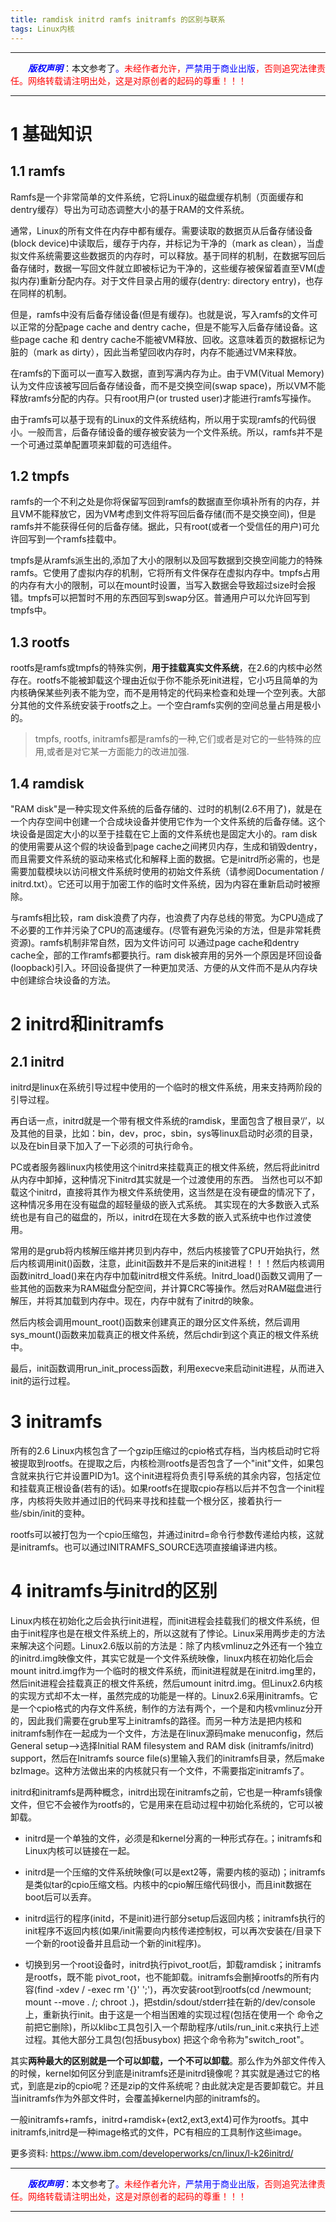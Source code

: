 ```yaml
---
title: ramdisk initrd ramfs initramfs 的区别与联系
tags: Linux内核
---
```


------

&emsp;&emsp;<font color=blue>**_版权声明_**</font>：本文参考了<font color=blue>。</font><font color=red>未经作者允许，<font color=blue>严禁用于商业出版</font>，否则追究法律责任。网络转载请注明出处，这是对原创者的起码的尊重！！！</font>

------

<style>table{word-break:initial;}</style>


# 1 基础知识
## 1.1 ramfs

Ramfs是一个非常简单的文件系统，它将Linux的磁盘缓存机制（页面缓存和dentry缓存）导出为可动态调整大小的基于RAM的文件系统。

通常，Linux的所有文件在内存中都有缓存。需要读取的数据页从后备存储设备(block device)中读取后，缓存于内存，并标记为干净的（mark as clean），当虚拟文件系统需要这些数据页的内存时，可以释放。基于同样的机制，在数据写回后备存储时，数据一写回文件就立即被标记为干净的，这些缓存被保留着直至VM(虚拟内存)重新分配内存。对于文件目录占用的缓存(dentry: directory entry)，也存在同样的机制。

但是，ramfs中没有后备存储设备(但是有缓存)。也就是说，写入ramfs的文件可以正常的分配page cache and dentry cache，但是不能写入后备存储设备。这些page cache 和 dentry cache不能被VM释放、回收。这意味着页的数据标记为脏的（mark as dirty），因此当希望回收内存时，内存不能通过VM来释放。

在ramfs的下面可以一直写入数据，直到写满内存为止。由于VM(Vitual Memory)认为文件应该被写回后备存储设备，而不是交换空间(swap space)，所以VM不能释放ramfs分配的内存。只有root用户(or trusted user)才能进行ramfs写操作。

由于ramfs可以基于现有的Linux的文件系统结构，所以用于实现ramfs的代码很小。一般而言，后备存储设备的缓存被安装为一个文件系统。所以，ramfs并不是一个可通过菜单配置项来卸载的可选组件。



## 1.2 tmpfs
ramfs的一个不利之处是你将保留写回到ramfs的数据直至你填补所有的内存，并且VM不能释放它，因为VM考虑到文件将写回后备存储(而不是交换空间)，但是ramfs并不能获得任何的后备存储。据此，只有root(或者一个受信任的用户)可允许回写到一个ramfs挂载中。

tmpfs是从ramfs派生出的,添加了大小的限制以及回写数据到交换空间能力的特殊ramfs。它使用了虚拟内存的机制，它将所有文件保存在虚拟内存中。tmpfs占用的内存有大小的限制，可以在mount时设置，当写入数据会导致超过size时会报错。tmpfs可以把暂时不用的东西回写到swap分区。普通用户可以允许回写到tmpfs中。

## 1.3 rootfs

rootfs是ramfs或tmpfs的特殊实例，**用于挂载真实文件系统**，在2.6的内核中必然存在。rootfs不能被卸载这个理由近似于你不能杀死init进程，它小巧且简单的为内核确保某些列表不能为空，而不是用特定的代码来检查和处理一个空列表。大部分其他的文件系统安装于rootfs之上。一个空白ramfs实例的空间总量占用是极小的。

>tmpfs, rootfs, initramfs都是ramfs的一种,它们或者是对它的一些特殊的应用,或者是对它某一方面能力的改进加强.

## 1.4 ramdisk


"RAM disk"是一种实现文件系统的后备存储的、过时的机制(2.6不用了)，就是在一个内存空间中创建一个合成块设备并使用它作为一个文件系统的后备存储。这个块设备是固定大小的以至于挂载在它上面的文件系统也是固定大小的。ram disk的使用需要从这个假的块设备到page cache之间拷贝内存，生成和销毁dentry，而且需要文件系统的驱动来格式化和解释上面的数据。它是initrd所必需的，也是需要加载模块以访问根文件系统时使用的初始文件系统（请参阅Documentation / initrd.txt）。它还可以用于加密工作的临时文件系统，因为内容在重新启动时被擦除。

与ramfs相比较，ram disk浪费了内存，也浪费了内存总线的带宽。为CPU造成了不必要的工作并污染了CPU的高速缓存。(尽管有避免污染的方法，但是非常耗费资源)。ramfs机制非常自然，因为文件访问可 以通过page cache和dentry cache全，部的工作ramfs都要执行。ram disk被弃用的另外一个原因是环回设备(loopback)引入。环回设备提供了一种更加灵活、方便的从文件而不是从内存块中创建综合块设备的方法。




# 2 initrd和initramfs
## 2.1 initrd

initrd是linux在系统引导过程中使用的一个临时的根文件系统，用来支持两阶段的引导过程。

再白话一点，initrd就是一个带有根文件系统的ramdisk，里面包含了根目录‘/’，以及其他的目录，比如：bin，dev，proc，sbin，sys等linux启动时必须的目录，以及在bin目录下加入了一下必须的可执行命令。

PC或者服务器linux内核使用这个initrd来挂载真正的根文件系统，然后将此initrd从内存中卸掉，这种情况下initrd其实就是一个过渡使用的东西。 当然也可以不卸载这个initrd，直接将其作为根文件系统使用，这当然是在没有硬盘的情况下了，这种情况多用在没有磁盘的超轻量级的嵌入式系统。 其实现在的大多数嵌入式系统也是有自己的磁盘的，所以，initrd在现在大多数的嵌入式系统中也作过渡使用。

常用的是grub将内核解压缩并拷贝到内存中，然后内核接管了CPU开始执行，然后内核调用init()函数，注意，此init函数并不是后来的init进程！！！然后内核调用函数initrd_load()来在内存中加载initrd根文件系统。Initrd_load()函数又调用了一些其他的函数来为RAM磁盘分配空间，并计算CRC等操作。然后对RAM磁盘进行解压，并将其加载到内存中。现在，内存中就有了initrd的映象。

然后内核会调用mount_root()函数来创建真正的跟分区文件系统，然后调用sys_mount()函数来加载真正的根文件系统，然后chdir到这个真正的根文件系统中。

最后，init函数调用run_init_process函数，利用execve来启动init进程，从而进入init的运行过程。






# 3 initramfs

所有的2.6 Linux内核包含了一个gzip压缩过的cpio格式存档，当内核启动时它将被提取到rootfs。在提取之后，内核检测rootfs是否包含了一个"init"文件，如果包含就来执行它并设置PID为1。这个init进程将负责引导系统的其余内容，包括定位和挂载真正根设备(若有的话)。如果rootfs在提取cpio存档以后并不包含一个init程序，内核将失败并通过旧的代码来寻找和挂载一个根分区，接着执行一些/sbin/init的变种。

rootfs可以被打包为一个cpio压缩包，并通过initrd=命令行参数传递给内核，这就是initramfs。也可以通过INITRAMFS_SOURCE选项直接编译进内核。

# 4 initramfs与initrd的区别

Linux内核在初始化之后会执行init进程，而init进程会挂载我们的根文件系统，但由于init程序也是在根文件系统上的，所以这就有了悖论。Linux采用两步走的方法来解决这个问题。Linux2.6版以前的方法是：除了内核vmlinuz之外还有一个独立的initrd.img映像文件，其实它就是一个文件系统映像，linux内核在初始化后会mount initrd.img作为一个临时的根文件系统，而init进程就是在initrd.img里的，然后init进程会挂载真正的根文件系统，然后umount initrd.img。但Linux2.6内核的实现方式却不太一样，虽然完成的功能是一样的。Linux2.6采用initramfs。它是一个cpio格式的内存文件系统，制作的方法有两个，一个是和内核vmlinuz分开的，因此我们需要在grub里写上initramfs的路径。而另一种方法是把内核和initramfs制作在一起成为一个文件，方法是在linux源码make menuconfig，然后General setup-->选择Initial RAM filesystem and RAM disk (initramfs/initrd) support，然后在Initramfs source file(s)里输入我们的initramfs目录，然后make bzImage。这种方法做出来的内核就只有一个文件，不需要指定initramfs了。

initrd和initramfs是两种概念，initrd出现在initramfs之前，它也是一种ramfs镜像文件，但它不会被作为rootfs的，它是用来在启动过程中初始化系统的，它可以被卸载。

*  initrd是一个单独的文件，必须是和kernel分离的一种形式存在。；initramfs和Linux内核可以链接在一起。

* initrd是一个压缩的文件系统映像(可以是ext2等，需要内核的驱动)；initramfs是类似tar的cpio压缩文档。内核中的cpio解压缩代码很小，而且init数据在boot后可以丢弃。

* initrd运行的程序(initd，不是init)进行部分setup后返回内核；initramfs执行的init程序不返回内核(如果/init需要向内核传递控制权，可以再次安装在/目录下一个新的root设备并且启动一个新的init程序)。

* 切换到另一个root设备时，initrd执行pivot_root后，卸载ramdisk；initramfs是rootfs，既不能 pivot_root，也不能卸载。initramfs会删掉rootfs的所有内容(find -xdev / -exec rm '{}' ';')，再次安装root到rootfs(cd /newmount; mount --move . /; chroot .)，把stdin/sdout/stderr挂在新的/dev/console上，重新执行init。由于这是一个相当困难的实现过程(包括在使用一个 命令之前把它删除)，所以klibc工具包引入一个帮助程序/utils/run_init.c来执行上述过程。其他大部分工具包(包括busybox) 把这个命令称为"switch_root"。


其实**两种最大的区别就是一个可以卸载，一个不可以卸载**。那么作为外部文件传入的时候，kernel如何区分到底是initramfs还是initrd镜像呢？其实就是通过它的格式，到底是zip的cpio呢？还是zip的文件系统呢？由此就决定是否要卸载它。并且当initramfs作为外部文件时，会覆盖掉kernel内部的initramfs的。


 一般initramfs+ramfs，initrd+ramdisk+(ext2,ext3,ext4)可作为rootfs。其中initramfs,initrd是一种image格式的文件，PC有相应的工具制作这些image。


更多资料: <https://www.ibm.com/developerworks/cn/linux/l-k26initrd/>


------

&emsp;&emsp;<font color=blue>**_版权声明_**</font>：本文参考了<font color=blue>。</font><font color=red>未经作者允许，<font color=blue>严禁用于商业出版</font>，否则追究法律责任。网络转载请注明出处，这是对原创者的起码的尊重！！！</font>

------


